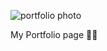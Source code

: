 ![portfolio photo](https://lh3.googleusercontent.com/DFhZzXV3eZw4xPm98u8UXZhnyGHMFsrSDnaTp_2sM4iCzw_vW0Ktpm2GAHpc0N98RdS7vxw0GE9U5W_gP5sJzLunsD6DeC4EPxBjFCmq5coUQEGqUVqR23fIb9uPg5_BRqh4Zfs1QanZ1KsuNccmZ0g-0QN6j7993axtj_3q09OoZL7O3HerUb0Fo6Qf6EHzII_3TUY5NO1ONKGFGIn5XMLtnJ6P3NVwaXrxp6PVKHZSw9Aoi_vEciqwQtjXKYxpCbDimjPW3zVNSsIwrWlejfRnBIK0Cw942wR3VSiMGeLgfXBH5LzmyI3fq7h_oMg1o-XeUfJyRyIZ58q6VXhCTxiSWiBYBeU4TxTsHGI5sWuyE7xm2_3tMs-hxKqz1LeNihhFgDdeVsCGZkBV_nojydYkGzMlqYIdLfovvm0pMxwngw2LUuXqLssSHnqjznp15II-03RoI7jIIlrCOmdIY8memu7aqyvnxw9AiitLnl9pWzfNtGtXi1BaV6z1afoZN6nupuJI0cqmNDkMuJ_Rddmq9NrPsJ1skl2CC0nd8Y58mZUp3eE3mnT47zSLIodMso0uagL86rHI7_fj1voHv2LZRorDfFegj1br0NNThEsKeC2j4AaQhbhQWzVMgkVs17ZqLrZPm7RwiLk0cKiEcmUYhxCQkbvbjfBTmT1LqqL1FJEfjkJQBemVtkRMQEq08Hc7tFGz747JUTlmEZRCvjCVC_LNjNxvjgvLlT0KTfNeqCg=w1349-h733-no)


My Portfolio page 🤙🏼
